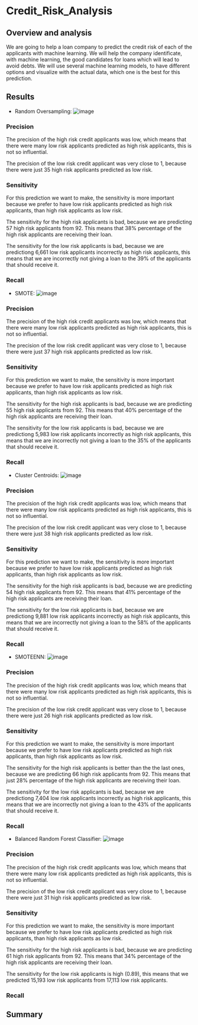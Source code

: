 # Credit_Risk_Analysis

## Overview and analysis
We are going to help a loan company to predict the credit risk of each of the applicants with machine learning. We will help the company identificate, with machine learning, the good candidates for loans which will lead to avoid debts. We will use several machine learning models, to have different options and visualize with the actual data, which one is the best for this prediction. 

## Results
- Random Oversampling: ![image](https://user-images.githubusercontent.com/113566508/220238612-4c30c816-157b-40b9-85d0-9b5ec44e61ef.png)

### Precision
The precision of the high risk credit applicants was low, which means that there were many low risk applicants predicted as high risk applicants, this is not so influential. 

The precision of the low risk credit applicant was very close to 1, because there were just 35 high risk applicants predicted as low risk. 

### Sensitivity
For this prediction we want to make, the sensitivity is more important because we prefer to have low risk applicants predicted as high risk applicants, than high risk applicants as low risk. 

The sensitivity for the high risk applicants is bad, because we are predicting 57 high risk applicants from 92. This means that 38% percentage of the high risk applicants are receiving their loan. 

The sensitivity for the low risk applicants is bad, because we are predictiong 6,661 low risk applicants incorrectly as high risk applicants, this means that we are incorrectly not giving a loan to the 39% of the applicants that should receive it. 

### Recall 


- SMOTE: ![image](https://user-images.githubusercontent.com/113566508/220239816-c8bd56aa-ffc3-4034-8702-aa36109feacf.png)

### Precision
The precision of the high risk credit applicants was low, which means that there were many low risk applicants predicted as high risk applicants, this is not so influential. 

The precision of the low risk credit applicant was very close to 1, because there were just 37 high risk applicants predicted as low risk. 

### Sensitivity
For this prediction we want to make, the sensitivity is more important because we prefer to have low risk applicants predicted as high risk applicants, than high risk applicants as low risk. 

The sensitivity for the high risk applicants is bad, because we are predicting 55 high risk applicants from 92. This means that 40% percentage of the high risk applicants are receiving their loan. 

The sensitivity for the low risk applicants is bad, because we are predictiong 5,983 low risk applicants incorrectly as high risk applicants, this means that we are incorrectly not giving a loan to the 35% of the applicants that should receive it. 

### Recall 

- Cluster Centroids: ![image](https://user-images.githubusercontent.com/113566508/220240636-e2b84ba8-f7aa-412a-af00-da0daecc8a0d.png)

### Precision
The precision of the high risk credit applicants was low, which means that there were many low risk applicants predicted as high risk applicants, this is not so influential. 

The precision of the low risk credit applicant was very close to 1, because there were just 38 high risk applicants predicted as low risk. 

### Sensitivity
For this prediction we want to make, the sensitivity is more important because we prefer to have low risk applicants predicted as high risk applicants, than high risk applicants as low risk. 

The sensitivity for the high risk applicants is bad, because we are predicting 54 high risk applicants from 92. This means that 41% percentage of the high risk applicants are receiving their loan. 

The sensitivity for the low risk applicants is bad, because we are predictiong 9,881 low risk applicants incorrectly as high risk applicants, this means that we are incorrectly not giving a loan to the 58% of the applicants that should receive it. 

### Recall

- SMOTEENN: ![image](https://user-images.githubusercontent.com/113566508/220240947-efaba62f-eb68-4fe2-a460-82602c06721f.png)

### Precision
The precision of the high risk credit applicants was low, which means that there were many low risk applicants predicted as high risk applicants, this is not so influential. 

The precision of the low risk credit applicant was very close to 1, because there were just 26 high risk applicants predicted as low risk. 

### Sensitivity
For this prediction we want to make, the sensitivity is more important because we prefer to have low risk applicants predicted as high risk applicants, than high risk applicants as low risk. 

The sensitivity for the high risk applicants is better than the the last ones, because we are predicting 66 high risk applicants from 92. This means that just 28% percentage of the high risk applicants are receiving their loan. 

The sensitivity for the low risk applicants is bad, because we are predictiong 7,404 low risk applicants incorrectly as high risk applicants, this means that we are incorrectly not giving a loan to the 43% of the applicants that should receive it. 

### Recall


- Balanced Random Forest Classifier: ![image](https://user-images.githubusercontent.com/113566508/220235475-59873341-aa77-4c3a-a2f3-1e15d2c7c753.png)

### Precision
The precision of the high risk credit applicants was low, which means that there were many low risk applicants predicted as high risk applicants, this is not so influential. 

The precision of the low risk credit applicant was very close to 1, because there were just 31 high risk applicants predicted as low risk. 

### Sensitivity
For this prediction we want to make, the sensitivity is more important because we prefer to have low risk applicants predicted as high risk applicants, than high risk applicants as low risk. 

The sensitivity for the high risk applicants is bad, because we are predicting 61 high risk applicants from 92. This means that 34% percentage of the high risk applicants are receiving their loan. 

The sensitivity for the low risk applicants is high (0.89), this means that we predicted 15,193 low risk applicants from 17,113 low risk applicants. 

### Recall 

## Summary



